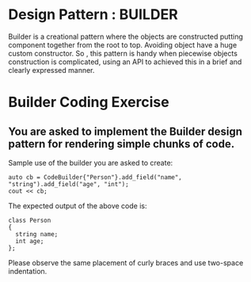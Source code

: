 # Design Pattern : BUILDER
Builder is a creational pattern where the objects are constructed putting component together from the root to top.
Avoiding object have a huge custom constructor.
So , this pattern is handy when piecewise objects construction is complicated, using an API to achieved this in a brief and clearly expressed manner.

# Builder Coding Exercise
## You are asked to implement the Builder design pattern for rendering simple chunks of code.
Sample use of the builder you are asked to create:

    auto cb = CodeBuilder{"Person"}.add_field("name", "string").add_field("age", "int");
    cout << cb;

The expected output of the above code is:

    class Person
    {
      string name;
      int age;
    };

Please observe the same placement of curly braces and use two-space indentation.

